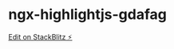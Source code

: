 # ngx-highlightjs-gdafag

[Edit on StackBlitz ⚡️](https://stackblitz.com/edit/ngx-highlightjs-gdafag)